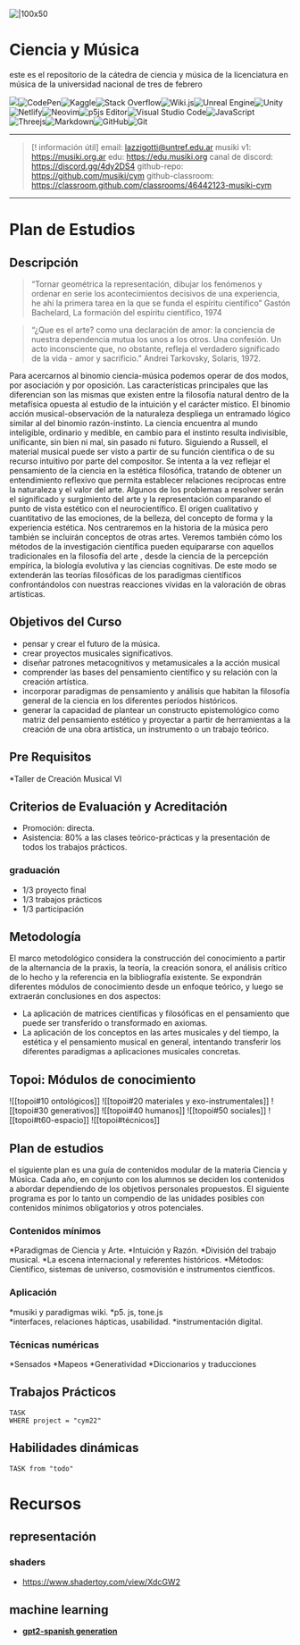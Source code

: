 ![|100x50](https://upload.wikimedia.org/wikipedia/commons/thumb/9/96/UNTREF_Logo_2016.svg/1280px-UNTREF_Logo_2016.svg.png)
# Ciencia  y Música
este es el repositorio de la cátedra de ciencia y música de la licenciatura en música de la universidad nacional de tres de febrero

[![](https://dcbadge.vercel.app/api/server/4dy2DS4)](https://discord.gg/4dy2DS4)![CodePen](https://img.shields.io/badge/Codepen-000000?style=for-the-badge&logo=codepen&logoColor=white)![Kaggle](https://img.shields.io/badge/Kaggle-035a7d?style=for-the-badge&logo=kaggle&logoColor=white)![Stack Overflow](https://img.shields.io/badge/-Stackoverflow-FE7A16?style=for-the-badge&logo=stack-overflow&logoColor=white)![Wiki.js](https://img.shields.io/badge/wiki.js-%231976D2.svg?style=for-the-badge&logo=wikidotjs&logoColor=white)![Unreal Engine](https://img.shields.io/badge/unrealengine-%23313131.svg?style=for-the-badge&logo=unrealengine&logoColor=white)![Unity](https://img.shields.io/badge/unity-%23000000.svg?style=for-the-badge&logo=unity&logoColor=white)![Netlify](https://img.shields.io/badge/netlify-%23000000.svg?style=for-the-badge&logo=netlify&logoColor=#00C7B7)![Neovim](https://img.shields.io/badge/NeoVim-%2357A143.svg?&style=for-the-badge&logo=neovim&logoColor=white)![p5js Editor](https://img.shields.io/badge/p5.js-ED225D?style=for-the-badge&logo=p5.js&logoColor=FFFFFF)![Visual Studio Code](https://img.shields.io/badge/Visual%20Studio%20Code-0078d7.svg?style=for-the-badge&logo=visual-studio-code&logoColor=white)![JavaScript](https://img.shields.io/badge/javascript-%23323330.svg?style=for-the-badge&logo=javascript&logoColor=%23F7DF1E)![Threejs](https://img.shields.io/badge/threejs-black?style=for-the-badge&logo=three.js&logoColor=white)![Markdown](https://img.shields.io/badge/markdown-%23000000.svg?style=for-the-badge&logo=markdown&logoColor=white)![GitHub](https://img.shields.io/badge/github-%23121011.svg?style=for-the-badge&logo=github&logoColor=white)![Git](https://img.shields.io/badge/git-%23F05033.svg?style=for-the-badge&logo=git&logoColor=white)


---
>[! información útil] 
email: lazzigotti@untref.edu.ar
musiki v1: https://musiki.org.ar
edu:  https://edu.musiki.org
canal de discord: https://discord.gg/4dy2DS4
github-repo: https://github.com/musiki/cym
github-classroom: https://classroom.github.com/classrooms/46442123-musiki-cym

---


# Plan de Estudios 

## Descripción

>“Tornar geométrica la representación, dibujar los fenómenos y ordenar en serie los acontecimientos decisivos de una experiencia, he ahí la primera tarea en la que se funda el espíritu científico”
Gastón Bachelard, La formación del espíritu científico, 1974

>“¿Que es el arte? como una declaración de amor: la conciencia de nuestra dependencia mutua los unos a los otros. Una confesión. Un acto inconsciente que, no obstante, refleja el verdadero significado de la vida - amor y sacrificio.”
Andrei Tarkovsky, Solaris, 1972.


Para acercarnos  al binomio ciencia-música podemos operar de dos modos, por asociación y por oposición.  Las características principales que las diferencian son las mismas que existen entre la filosofía natural dentro de la metafísica opuesta al estudio de la intuición y el carácter místico. El binomio acción musical-observación de la naturaleza despliega un entramado lógico similar al del binomio razón-instinto. La ciencia encuentra al mundo inteligible, ordinario y medible, en cambio para el instinto resulta indivisible, unificante, sin bien ni mal, sin pasado ni futuro.  Siguiendo a Russell, el material musical puede ser visto a partir de su función científica o de su recurso intuitivo por parte del compositor. Se intenta a la vez reflejar el pensamiento de la ciencia en la estética filosófica, tratando de obtener un entendimiento reflexivo que permita establecer relaciones recíprocas entre la naturaleza y el valor del arte. Algunos de los problemas a resolver serán el significado y surgimiento del arte y la representación comparando el punto de vista estético con el neurocientífico.  El origen cualitativo y cuantitativo de las emociones, de la belleza, del concepto de forma y la experiencia estética. Nos centraremos en la historia de la música pero también se incluirán conceptos de otras artes. Veremos también cómo los métodos de la investigación científica pueden equipararse con aquellos tradicionales en la filosofía del arte , desde la ciencia de la percepción empírica, la biología evolutiva y las ciencias cognitivas. De este modo  se extenderán las teorías filosóficas de los paradigmas  científicos confrontándolos con nuestras reacciones vividas en la valoración de obras artísticas.

## Objetivos del Curso

- pensar y crear el futuro de la música.
- crear proyectos musicales significativos.
- diseñar patrones metacognitivos y metamusicales a la acción musical
- comprender las bases del pensamiento científico y su relación con la creación artística.
- incorporar paradigmas de pensamiento y análisis que habitan la filosofía general de la ciencia en los diferentes períodos históricos.
- generar la capacidad de plantear un constructo epistemológico como matriz del pensamiento estético y proyectar a partir de herramientas a la creación de una obra artística, un instrumento o un trabajo teórico.


## Pre Requisitos
*Taller de Creación Musical VI

## Criterios de Evaluación y Acreditación
- Promoción: directa.
- Asistencia: 80% a las clases teórico-prácticas y la presentación de todos los trabajos prácticos.
### graduación
- 1/3 proyecto final
- 1/3 trabajos prácticos
- 1/3 participación

## Metodología
El marco metodológico considera la construcción del conocimiento a partir de la alternancia de la praxis, la teoría, la creación sonora, el análisis crítico de lo hecho y la referencia en la bibliografía existente. 
Se expondrán diferentes módulos de conocimiento desde un enfoque teórico, y luego se extraerán conclusiones en dos aspectos:
- La aplicación de matrices científicas y filosóficas en el pensamiento que puede ser transferido o transformado en axiomas.
- La aplicación de los conceptos en las artes musicales y del tiempo, la estética y el pensamiento musical en general, intentando transferir los diferentes paradigmas a aplicaciones musicales concretas. 

## Topoi: Módulos de conocimiento

![[topoi#10 ontológicos]]
![[topoi#20 materiales y exo-instrumentales]]
![[topoi#30 generativos]]
![[topoi#40 humanos]]
![[topoi#50 sociales]]
![[topoi#t60-espacio]]
![[topoi#técnicos]]

    
## Plan de estudios
el siguiente plan es una guía de contenidos modular de la materia Ciencia y Música. Cada año, en conjunto con los alumnos se deciden los contenidos a abordar dependiendo de los objetivos personales propuestos. El siguiente programa es por lo tanto un compendio de las unidades posibles con contenidos mínimos obligatorios y otros potenciales.

### Contenidos mínimos
*Paradigmas de Ciencia y Arte.
*Intuición y Razón. 
*División del trabajo musical. 
*La escena internacional y referentes históricos. 
*Métodos: Científico, sistemas de universo, cosmovisión e instrumentos cientficos.

### Aplicación
*musiki y paradigmas wiki. 
*p5. js, tone.js  
*interfaces, relaciones hápticas, usabilidad.
*instrumentación digital. 

### Técnicas numéricas
*Sensados
*Mapeos
*Generatividad
*Diccionarios y traducciones

## Trabajos Prácticos
```dataview
TASK 
WHERE project = "cym22" 
```


## Habilidades dinámicas
```dataview
TASK from "todo"
```
# Recursos

## representación

### shaders
- https://www.shadertoy.com/view/XdcGW2

## machine learning
- [**gpt2-spanish generation**](https://colab.research.google.com/drive/1O6dii5zQVWON1pTrDYmNdVy4tF9ZqBB0#scrollTo=wvQyJu_IJUHr)

